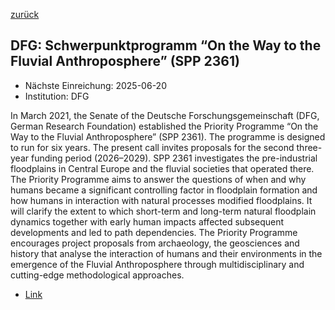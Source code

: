 [zurück](/funding/)

## DFG: Schwerpunktprogramm “On the Way to the Fluvial Anthroposphere” (SPP 2361)

* Nächste Einreichung: 2025-06-20
* Institution: DFG

In March 2021, the Senate of the Deutsche Forschungsgemeinschaft (DFG, German Research Foundation) established the Priority Programme “On the Way to the Fluvial Anthroposphere” (SPP 2361). The programme is designed to run for six years. The present call invites proposals for the second three-year funding period (2026–2029).
SPP 2361 investigates the pre-industrial floodplains in Central Europe and the fluvial societies that operated there. The Priority Programme aims to answer the questions of when and why humans became a significant controlling factor in floodplain formation and how humans in interaction with natural processes modified floodplains. It will clarify the extent to which short-term and long-term natural floodplain dynamics together with early human impacts affected subsequent developments and led to path dependencies. The Priority Programme encourages project proposals from archaeology, the geosciences and history that analyse the interaction of humans and their environments in the emergence of the Fluvial Anthroposphere through multidisciplinary and cutting-edge methodological approaches.

* [Link](https://www.dfg.de/de/aktuelles/neuigkeiten-themen/info-wissenschaft/2025/ifw-25-26)